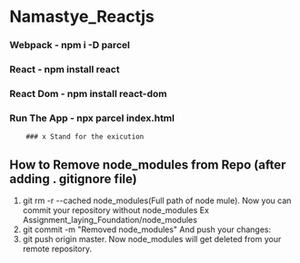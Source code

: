 # Namastye_Reactjs

### Webpack - npm i -D parcel
### React - npm install react
### React Dom - npm install react-dom
### Run The App - npx parcel index.html
        ### x Stand for the exicution


## How to Remove node_modules from Repo (after adding . gitignore file)

   1. git rm -r --cached node_modules(Full path of node mule). Now you can commit your repository without node_modules Ex Assignment_laying_Foundation/node_modules
   2. git commit -m "Removed node_modules" And push your changes:
   3. git push origin master. Now node_modules will get deleted from your remote repository.